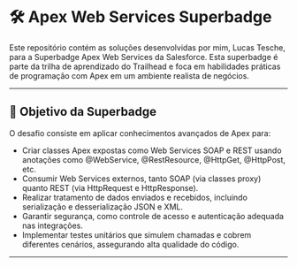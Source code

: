 # 🛠️ Apex Web Services Superbadge

Este repositório contém as soluções desenvolvidas por mim, Lucas Tesche, para a Superbadge Apex Web Services da Salesforce. Esta superbadge é parte da trilha de aprendizado do Trailhead e foca em habilidades práticas de programação com Apex em um ambiente realista de negócios.

---

## 🚀 Objetivo da Superbadge
O desafio consiste em aplicar conhecimentos avançados de Apex para:
 
- Criar classes Apex expostas como Web Services SOAP e REST usando anotações como @WebService, @RestResource, @HttpGet, @HttpPost, etc.
- Consumir Web Services externos, tanto SOAP (via classes proxy) quanto REST (via HttpRequest e HttpResponse).
- Realizar tratamento de dados enviados e recebidos, incluindo serialização e desserialização JSON e XML.
- Garantir segurança, como controle de acesso e autenticação adequada nas integrações.
- Implementar testes unitários que simulem chamadas e cobrem diferentes cenários, assegurando alta qualidade do código.

---
